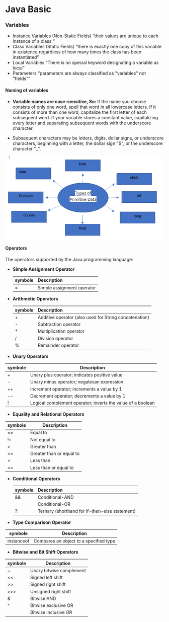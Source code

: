 # **Java Basic**

### **Variables**

* Instance Variables (Non-Static Fields) “their values are unique to each instance of a class “
* Class Variables (Static Fields) “there is exactly one copy of this variable in existence regardless of how many times the class has been instantiated”
* Local Variables “There is no special keyword designating a variable as local”
* Parameters “parameters are always classified as "variables" not "fields"”

  
#### **Naming of variables**

* **Variable names are case-sensitive, So:**
 If the name you choose consists of only one word, spell that word in all lowercase letters.
 If it consists of more than one word, capitalize the first letter of each subsequent word. 
 If your variable stores a constant value, capitalizing every letter and separating subsequent words with the underscore character.

* Subsequent characters may be letters, digits, dollar signs, or underscore characters, beginning with a letter, the dollar sign "$", or the underscore character "_".


![Types of Primitive Data ](https://github.com/ThaerJomhawi/reading-notes/blob/main/img/types%20of%20data.png)


#### **Operators**

The operators supported by the Java programming language:

* **Simple Assignment Operator**
    
   | symbole | Description                |
   | ------- | -------------------------- |
   | =       | Simple assignment operator |

* **Arithmetic Operators**

   | symbole | Description                                            |
   | ------- | ------------------------------------------------------ |
   | +       | Additive operator (also used for String concatenation) |
   | -       | Subtraction operator                                   |
   | *       | Multiplication operator                                |
   | /       | Division operator                                      |
   | %       | Remainder operator                                     |
  
   
 
* **Unary Operators**

 | symbole | Description                                                 |
 | ------- | ----------------------------------------------------------- |
 | +       | Unary plus operator; indicates positive value               |
 | -       | Unary minus operator; negatesan expression                  |
 | ++      | Increment operator; increments a value by 1                 |
 | --      | Decrement operator; decrements a value by 1                 |
 | !       | Logical complement operator; inverts the value of a boolean |
     
       

* **Equality and Relational Operators**

 | symbole | Description              |
 | ------- | ------------------------ |
 | ==      | Equal to                 |
 | !=      | Not equal to             |
 | >       | Greater than             |
 | >=      | Greater than or equal to |
 | <       | Less than                |
 | <=      | Less than or equal to    |
    
       
       
      
* **Conditional Operators**
  
  | symbole | Description                                    |
  | ------- | ---------------------------------------------- |
  | &&      | Conditional-AND                                |
  |         | Conditional-OR                                 |
  | ?:      | Ternary (shorthand for if-then-else statement) |
  
      
      
      
* **Type Comparison Operator**

 | symbole    | Description                            |
 | ---------- | -------------------------------------- |
 | instanceof | Compares an object to a specified type |



* **Bitwise and Bit Shift Operators**

| symbole | Description              |
| ------- | ------------------------ |
| ~       | Unary bitwise complement |
| <<      | Signed left shift        |
| >>      | Signed right shift       |
| >>>     | Unsigned right shift     |
| &       | Bitwise AND              |
| ^       | Bitwise exclusive OR     |
|         | Bitwise inclusive OR     |
